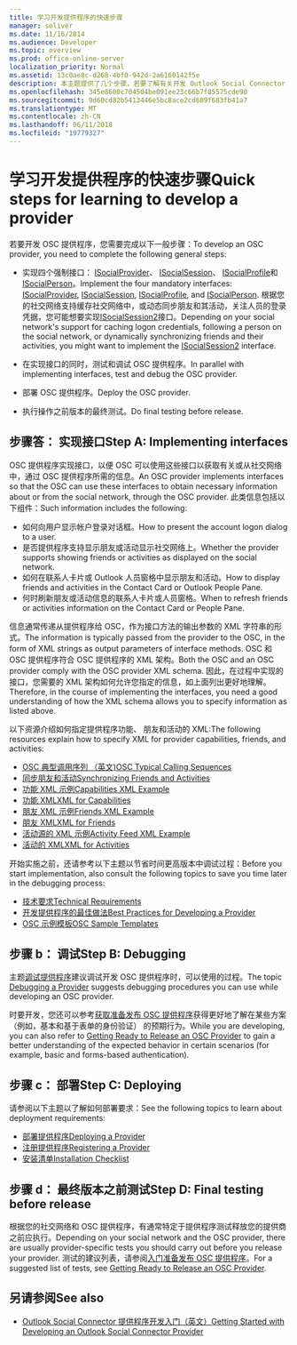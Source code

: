 ```yaml
---
title: 学习开发提供程序的快速步骤
manager: soliver
ms.date: 11/16/2014
ms.audience: Developer
ms.topic: overview
ms.prod: office-online-server
localization_priority: Normal
ms.assetid: 13c0ae8c-d268-4bf0-942d-2a6160142f5e
description: 本主题提供了几个步骤，若要了解有关开发 Outlook Social Connector (OSC) 提供程序。
ms.openlocfilehash: 345e8600c704504be091ee23c66b7f85575cde90
ms.sourcegitcommit: 9d60cd82b5413446e5bc8ace2cd689f683fb41a7
ms.translationtype: MT
ms.contentlocale: zh-CN
ms.lasthandoff: 06/11/2018
ms.locfileid: "19779327"
---
```

# <a name="quick-steps-for-learning-to-develop-a-provider"></a><span data-ttu-id="a7af8-103">学习开发提供程序的快速步骤</span><span class="sxs-lookup"><span data-stu-id="a7af8-103">Quick steps for learning to develop a provider</span></span>

<span data-ttu-id="a7af8-104">若要开发 OSC 提供程序，您需要完成以下一般步骤：</span><span class="sxs-lookup"><span data-stu-id="a7af8-104">To develop an OSC provider, you need to complete the following general steps:</span></span>
  
- <span data-ttu-id="a7af8-105">实现四个强制接口： [ISocialProvider](isocialprovideriunknown.md)、 [ISocialSession](isocialsessioniunknown.md)、 [ISocialProfile](isocialprofileisocialperson.md)和[ISocialPerson](isocialpersoniunknown.md)。</span><span class="sxs-lookup"><span data-stu-id="a7af8-105">Implement the four mandatory interfaces: [ISocialProvider](isocialprovideriunknown.md), [ISocialSession](isocialsessioniunknown.md), [ISocialProfile](isocialprofileisocialperson.md), and [ISocialPerson](isocialpersoniunknown.md).</span></span> <span data-ttu-id="a7af8-106">根据您的社交网络支持缓存社交网络中，或动态同步朋友和其活动，关注人员的登录凭据，您可能想要实现[ISocialSession2](isocialsession2iunknown.md)接口。</span><span class="sxs-lookup"><span data-stu-id="a7af8-106">Depending on your social network's support for caching logon credentials, following a person on the social network, or dynamically synchronizing friends and their activities, you might want to implement the [ISocialSession2](isocialsession2iunknown.md) interface.</span></span> 
    
- <span data-ttu-id="a7af8-107">在实现接口的同时，测试和调试 OSC 提供程序。</span><span class="sxs-lookup"><span data-stu-id="a7af8-107">In parallel with implementing interfaces, test and debug the OSC provider.</span></span> 

- <span data-ttu-id="a7af8-108">部署 OSC 提供程序。</span><span class="sxs-lookup"><span data-stu-id="a7af8-108">Deploy the OSC provider.</span></span>  

- <span data-ttu-id="a7af8-109">执行操作之前版本的最终测试。</span><span class="sxs-lookup"><span data-stu-id="a7af8-109">Do final testing before release.</span></span>
    
## <a name="step-a-implementing-interfaces"></a><span data-ttu-id="a7af8-110">步骤答： 实现接口</span><span class="sxs-lookup"><span data-stu-id="a7af8-110">Step A: Implementing interfaces</span></span>

<span data-ttu-id="a7af8-111">OSC 提供程序实现接口，以便 OSC 可以使用这些接口以获取有关或从社交网络中，通过 OSC 提供程序所需的信息。</span><span class="sxs-lookup"><span data-stu-id="a7af8-111">An OSC provider implements interfaces so that the OSC can use these interfaces to obtain necessary information about or from the social network, through the OSC provider.</span></span> <span data-ttu-id="a7af8-112">此类信息包括以下组件：</span><span class="sxs-lookup"><span data-stu-id="a7af8-112">Such information includes the following:</span></span>
  
- <span data-ttu-id="a7af8-113">如何向用户显示帐户登录对话框。</span><span class="sxs-lookup"><span data-stu-id="a7af8-113">How to present the account logon dialog to a user.</span></span>    
- <span data-ttu-id="a7af8-114">是否提供程序支持显示朋友或活动显示社交网络上。</span><span class="sxs-lookup"><span data-stu-id="a7af8-114">Whether the provider supports showing friends or activities as displayed on the social network.</span></span>    
- <span data-ttu-id="a7af8-115">如何在联系人卡片或 Outlook 人员窗格中显示朋友和活动。</span><span class="sxs-lookup"><span data-stu-id="a7af8-115">How to display friends and activities in the Contact Card or Outlook People Pane.</span></span>     
- <span data-ttu-id="a7af8-116">何时刷新朋友或活动信息的联系人卡片或人员窗格。</span><span class="sxs-lookup"><span data-stu-id="a7af8-116">When to refresh friends or activities information on the Contact Card or People Pane.</span></span>
    
<span data-ttu-id="a7af8-117">信息通常传递从提供程序给 OSC，作为接口方法的输出参数的 XML 字符串的形式。</span><span class="sxs-lookup"><span data-stu-id="a7af8-117">The information is typically passed from the provider to the OSC, in the form of XML strings as output parameters of interface methods.</span></span> <span data-ttu-id="a7af8-118">OSC 和 OSC 提供程序符合 OSC 提供程序的 XML 架构。</span><span class="sxs-lookup"><span data-stu-id="a7af8-118">Both the OSC and an OSC provider comply with the OSC provider XML schema.</span></span> <span data-ttu-id="a7af8-119">因此，在过程中实现的接口，您需要的 XML 架构如何允许您指定的信息，如上面列出更好地理解。</span><span class="sxs-lookup"><span data-stu-id="a7af8-119">Therefore, in the course of implementing the interfaces, you need a good understanding of how the XML schema allows you to specify information as listed above.</span></span> 

<span data-ttu-id="a7af8-120">以下资源介绍如何指定提供程序功能、 朋友和活动的 XML:</span><span class="sxs-lookup"><span data-stu-id="a7af8-120">The following resources explain how to specify XML for provider capabilities, friends, and activities:</span></span>
  
- [<span data-ttu-id="a7af8-121">OSC 典型调用序列 （英文)</span><span class="sxs-lookup"><span data-stu-id="a7af8-121">OSC Typical Calling Sequences</span></span>](osc-typical-calling-sequences.md)    
- [<span data-ttu-id="a7af8-122">同步朋友和活动</span><span class="sxs-lookup"><span data-stu-id="a7af8-122">Synchronizing Friends and Activities</span></span>](synchronizing-friends-and-activities.md)    
- [<span data-ttu-id="a7af8-123">功能 XML 示例</span><span class="sxs-lookup"><span data-stu-id="a7af8-123">Capabilities XML Example</span></span>](capabilities-xml-example.md)   
- [<span data-ttu-id="a7af8-124">功能 XML</span><span class="sxs-lookup"><span data-stu-id="a7af8-124">XML for Capabilities</span></span>](xml-for-capabilities.md)    
- [<span data-ttu-id="a7af8-125">朋友 XML 示例</span><span class="sxs-lookup"><span data-stu-id="a7af8-125">Friends XML Example</span></span>](friends-xml-example.md)    
- [<span data-ttu-id="a7af8-126">朋友 XML</span><span class="sxs-lookup"><span data-stu-id="a7af8-126">XML for Friends</span></span>](xml-for-friends.md)   
- [<span data-ttu-id="a7af8-127">活动源的 XML 示例</span><span class="sxs-lookup"><span data-stu-id="a7af8-127">Activity Feed XML Example</span></span>](activity-feed-xml-example.md)   
- [<span data-ttu-id="a7af8-128">活动的 XML</span><span class="sxs-lookup"><span data-stu-id="a7af8-128">XML for Activities</span></span>](xml-for-activities.md)
    
<span data-ttu-id="a7af8-129">开始实施之前，还请参考以下主题以节省时间更高版本中调试过程：</span><span class="sxs-lookup"><span data-stu-id="a7af8-129">Before you start implementation, also consult the following topics to save you time later in the debugging process:</span></span>
  
- [<span data-ttu-id="a7af8-130">技术要求</span><span class="sxs-lookup"><span data-stu-id="a7af8-130">Technical Requirements</span></span>](technical-requirements.md)    
- [<span data-ttu-id="a7af8-131">开发提供程序的最佳做法</span><span class="sxs-lookup"><span data-stu-id="a7af8-131">Best Practices for Developing a Provider</span></span>](best-practices-for-developing-a-provider.md)    
- [<span data-ttu-id="a7af8-132">OSC 示例模板</span><span class="sxs-lookup"><span data-stu-id="a7af8-132">OSC Sample Templates</span></span>](osc-sample-templates.md)
    
## <a name="step-b-debugging"></a><span data-ttu-id="a7af8-133">步骤 b： 调试</span><span class="sxs-lookup"><span data-stu-id="a7af8-133">Step B: Debugging</span></span>

<span data-ttu-id="a7af8-134">主题[调试提供程序](debugging-a-provider.md)建议调试开发 OSC 提供程序时，可以使用的过程。</span><span class="sxs-lookup"><span data-stu-id="a7af8-134">The topic [Debugging a Provider](debugging-a-provider.md) suggests debugging procedures you can use while developing an OSC provider.</span></span> 
  
<span data-ttu-id="a7af8-135">时要开发，您还可以参考[获取准备发布 OSC 提供程序](getting-ready-to-release-an-osc-provider.md)获得更好地了解在某些方案 （例如，基本和基于表单的身份验证） 的预期行为。</span><span class="sxs-lookup"><span data-stu-id="a7af8-135">While you are developing, you can also refer to [Getting Ready to Release an OSC Provider](getting-ready-to-release-an-osc-provider.md) to gain a better understanding of the expected behavior in certain scenarios (for example, basic and forms-based authentication).</span></span> 
  
## <a name="step-c-deploying"></a><span data-ttu-id="a7af8-136">步骤 c： 部署</span><span class="sxs-lookup"><span data-stu-id="a7af8-136">Step C: Deploying</span></span>

<span data-ttu-id="a7af8-137">请参阅以下主题以了解如何部署要求：</span><span class="sxs-lookup"><span data-stu-id="a7af8-137">See the following topics to learn about deployment requirements:</span></span>
  
- [<span data-ttu-id="a7af8-138">部署提供程序</span><span class="sxs-lookup"><span data-stu-id="a7af8-138">Deploying a Provider</span></span>](deploying-a-provider.md)    
- [<span data-ttu-id="a7af8-139">注册提供程序</span><span class="sxs-lookup"><span data-stu-id="a7af8-139">Registering a Provider</span></span>](registering-a-provider.md)   
- [<span data-ttu-id="a7af8-140">安装清单</span><span class="sxs-lookup"><span data-stu-id="a7af8-140">Installation Checklist</span></span>](installation-checklist.md)
    
## <a name="step-d-final-testing-before-release"></a><span data-ttu-id="a7af8-141">步骤 d： 最终版本之前测试</span><span class="sxs-lookup"><span data-stu-id="a7af8-141">Step D: Final testing before release</span></span>

<span data-ttu-id="a7af8-142">根据您的社交网络和 OSC 提供程序，有通常特定于提供程序测试释放您的提供商之前应执行。</span><span class="sxs-lookup"><span data-stu-id="a7af8-142">Depending on your social network and the OSC provider, there are usually provider-specific tests you should carry out before you release your provider.</span></span> <span data-ttu-id="a7af8-143">测试的建议列表，请参阅[入门准备发布 OSC 提供程序](getting-ready-to-release-an-osc-provider.md)。</span><span class="sxs-lookup"><span data-stu-id="a7af8-143">For a suggested list of tests, see [Getting Ready to Release an OSC Provider](getting-ready-to-release-an-osc-provider.md).</span></span>
  
## <a name="see-also"></a><span data-ttu-id="a7af8-144">另请参阅</span><span class="sxs-lookup"><span data-stu-id="a7af8-144">See also</span></span>

- [<span data-ttu-id="a7af8-145">Outlook Social Connector 提供程序开发入门（英文）</span><span class="sxs-lookup"><span data-stu-id="a7af8-145">Getting Started with Developing an Outlook Social Connector Provider</span></span>](getting-started-with-developing-an-outlook-social-connector-provider.md)

